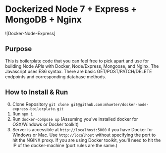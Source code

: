 # Dockerized Node 7 + Express + MongoDB + Nginx


![Docker-Node-Express]

## Purpose

This is boilerplate code that you can feel free to pick apart and use for building Node APIs with Docker, Node/Express, Mongoose, and Nginx. The Javascript uses ES6 syntax.
There are basic GET/POST/PATCH/DELETE endpoints and corresponding database methods.

## How to Install & Run

0. Clone Repository `git clone git@github.com:mhueter/docker-node-express-boilerplate.git`
1. Run `npm i`
2. Run `docker-compose up` (Assuming you've installed docker for OSX/Windows or Docker toolkit)
3. Server is accessible at `http://localhost:5000` if you have Docker for Windows or Mac. Use `http://localhost` without specifying the port to hit the NGINX proxy. If you are using Docker toolkit, you'll need to hit the IP of the docker-machine (port rules are the same.)
